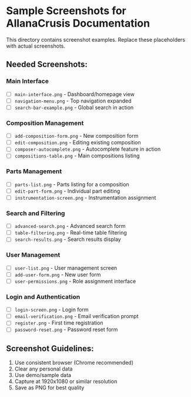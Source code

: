 # Sample Screenshots for AllanaCrusis Documentation

This directory contains screenshot examples. Replace these placeholders with actual screenshots.

## Needed Screenshots:

### Main Interface
- [ ] `main-interface.png` - Dashboard/homepage view
- [ ] `navigation-menu.png` - Top navigation expanded
- [ ] `search-bar-example.png` - Global search in action

### Composition Management
- [ ] `add-composition-form.png` - New composition form
- [ ] `edit-composition.png` - Editing existing composition
- [ ] `composer-autocomplete.png` - Autocomplete feature in action
- [ ] `compositions-table.png` - Main compositions listing

### Parts Management
- [ ] `parts-list.png` - Parts listing for a composition
- [ ] `edit-part-form.png` - Individual part editing
- [ ] `instrumentation-screen.png` - Instrumentation assignment

### Search and Filtering
- [ ] `advanced-search.png` - Advanced search form
- [ ] `table-filtering.png` - Real-time table filtering
- [ ] `search-results.png` - Search results display

### User Management
- [ ] `user-list.png` - User management screen
- [ ] `add-user-form.png` - New user form
- [ ] `user-permissions.png` - Role assignment interface

### Login and Authentication
- [ ] `login-screen.png` - Login form
- [ ] `email-verification.png` - Email verification prompt
- [ ] `register.png` - First time registration
- [ ] `password-reset.png` - Password reset form

## Screenshot Guidelines:
1. Use consistent browser (Chrome recommended)
2. Clear any personal data
3. Use demo/sample data
4. Capture at 1920x1080 or similar resolution
5. Save as PNG for best quality